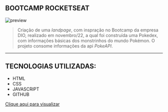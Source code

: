 ## BOOTCAMP ROCKETSEAT

![preview](imgs/bootcamp-dio.png)

> Criação de uma _landpage_, com inspração no Bootcamp da empresa DIO, realizado em novembro/22, a qual foi construída uma Pokedex, com informações básicas dos monstrinhos do mundo Pokémon.
> O projeto consome informações da api _PokeAPI_.

---

## TECNOLOGIAS UTILIZADAS:

-  HTML
-  CSS
-  JAVASCRIPT
-  GITHUB

[Clique aqui para visualizar](https://raffaelmiguell.github.io/08---PROJETO-POKEDEX/)
